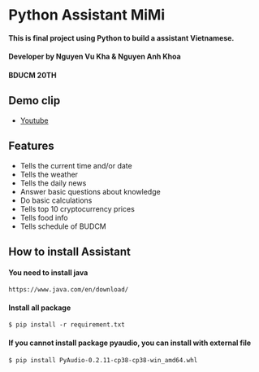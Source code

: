 # Python Assistant MiMi

#### This is final project using Python to build a assistant Vietnamese.
#### Developer by Nguyen Vu Kha & Nguyen Anh Khoa 
#### BDUCM 20TH

## Demo clip
- [Youtube](https://youtu.be/F0400WaPONE)


## Features
- Tells the current time and/or date
- Tells the weather
- Tells the daily news 
- Answer basic questions about knowledge
- Do basic calculations
- Tells top 10 cryptocurrency prices
- Tells food info
- Tells schedule of BUDCM

## How to install Assistant


#### You need to install java 
```
https://www.java.com/en/download/
```

#### Install all package 
```
$ pip install -r requirement.txt
```

#### If you cannot install package pyaudio, you can install with external file 
```
$ pip install PyAudio-0.2.11-cp38-cp38-win_amd64.whl
```




